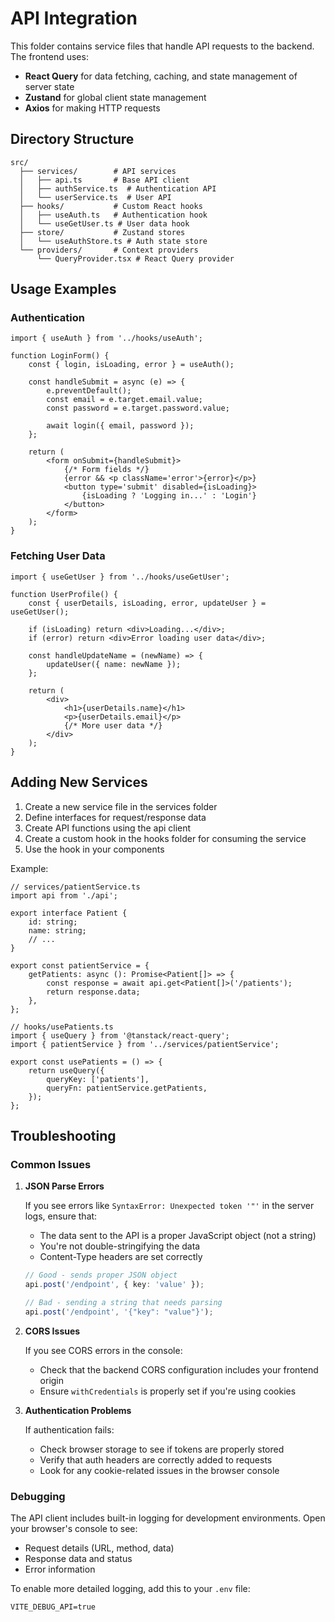 # API Integration

This folder contains service files that handle API requests to the backend. The frontend uses:

- **React Query** for data fetching, caching, and state management of server state
- **Zustand** for global client state management
- **Axios** for making HTTP requests

## Directory Structure

```
src/
  ├── services/        # API services
  │   ├── api.ts       # Base API client
  │   ├── authService.ts  # Authentication API
  │   └── userService.ts  # User API
  ├── hooks/           # Custom React hooks
  │   ├── useAuth.ts   # Authentication hook
  │   └── useGetUser.ts # User data hook
  ├── store/           # Zustand stores
  │   └── useAuthStore.ts # Auth state store
  └── providers/       # Context providers
      └── QueryProvider.tsx # React Query provider
```

## Usage Examples

### Authentication

```tsx
import { useAuth } from '../hooks/useAuth';

function LoginForm() {
	const { login, isLoading, error } = useAuth();

	const handleSubmit = async (e) => {
		e.preventDefault();
		const email = e.target.email.value;
		const password = e.target.password.value;

		await login({ email, password });
	};

	return (
		<form onSubmit={handleSubmit}>
			{/* Form fields */}
			{error && <p className='error'>{error}</p>}
			<button type='submit' disabled={isLoading}>
				{isLoading ? 'Logging in...' : 'Login'}
			</button>
		</form>
	);
}
```

### Fetching User Data

```tsx
import { useGetUser } from '../hooks/useGetUser';

function UserProfile() {
	const { userDetails, isLoading, error, updateUser } = useGetUser();

	if (isLoading) return <div>Loading...</div>;
	if (error) return <div>Error loading user data</div>;

	const handleUpdateName = (newName) => {
		updateUser({ name: newName });
	};

	return (
		<div>
			<h1>{userDetails.name}</h1>
			<p>{userDetails.email}</p>
			{/* More user data */}
		</div>
	);
}
```

## Adding New Services

1. Create a new service file in the services folder
2. Define interfaces for request/response data
3. Create API functions using the api client
4. Create a custom hook in the hooks folder for consuming the service
5. Use the hook in your components

Example:

```tsx
// services/patientService.ts
import api from './api';

export interface Patient {
	id: string;
	name: string;
	// ...
}

export const patientService = {
	getPatients: async (): Promise<Patient[]> => {
		const response = await api.get<Patient[]>('/patients');
		return response.data;
	},
};

// hooks/usePatients.ts
import { useQuery } from '@tanstack/react-query';
import { patientService } from '../services/patientService';

export const usePatients = () => {
	return useQuery({
		queryKey: ['patients'],
		queryFn: patientService.getPatients,
	});
};
```

## Troubleshooting

### Common Issues

1. **JSON Parse Errors**

   If you see errors like `SyntaxError: Unexpected token '"'` in the server logs, ensure that:

   - The data sent to the API is a proper JavaScript object (not a string)
   - You're not double-stringifying the data
   - Content-Type headers are set correctly

   ```ts
   // Good - sends proper JSON object
   api.post('/endpoint', { key: 'value' });

   // Bad - sending a string that needs parsing
   api.post('/endpoint', '{"key": "value"}');
   ```

2. **CORS Issues**

   If you see CORS errors in the console:

   - Check that the backend CORS configuration includes your frontend origin
   - Ensure `withCredentials` is properly set if you're using cookies

3. **Authentication Problems**

   If authentication fails:

   - Check browser storage to see if tokens are properly stored
   - Verify that auth headers are correctly added to requests
   - Look for any cookie-related issues in the browser console

### Debugging

The API client includes built-in logging for development environments. Open your browser's console to see:

- Request details (URL, method, data)
- Response data and status
- Error information

To enable more detailed logging, add this to your `.env` file:

```
VITE_DEBUG_API=true
```
